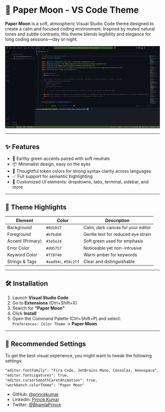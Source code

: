# 🌙 Paper Moon - VS Code Theme

**Paper Moon** is a soft, atmospheric Visual Studio Code theme designed to create a calm and focused coding environment. Inspired by muted natural tones and subtle contrasts, this theme blends legibility and elegance for long coding sessions—day or night.

![Paper Moon Theme Screenshot](./img/Screenshot%202025-08-07%20015922.png)

---

## ✨ Features

- 🌾 Earthy green accents paired with soft neutrals
- 📦 Minimalist design, easy on the eyes
- 🧠 Thoughtful token colors for strong syntax clarity across languages
- ✅ Full support for semantic highlighting
- 🧩 Customized UI elements: dropdowns, tabs, terminal, sidebar, and more

---

## 🎨 Theme Highlights

| Element          | Color                | Description                        |
| ---------------- | -------------------- | ---------------------------------- |
| Background       | `#0d1017`            | Calm, dark canvas for your editor  |
| Foreground       | `#bfbdb6`            | Gentle text for reduced eye strain |
| Accent (Primary) | `#3e5e24`            | Soft green used for emphasis       |
| Error Color      | `#d95757`            | Noticeable yet non-intrusive       |
| Keyword Color    | `#ff8f40`            | Warm amber for keywords            |
| Strings & Tags   | `#aad94c`, `#59c2ff` | Clear and distinguishable          |

---

## 🛠 Installation

1. Launch **Visual Studio Code**
2. Go to **Extensions** (Ctrl+Shift+X)
3. Search for **"Paper Moon"**
4. Click **Install**
5. Open the Command Palette (Ctrl+Shift+P) and select:  
   `Preferences: Color Theme` → **Paper Moon**

---

## 🧪 Recommended Settings

To get the best visual experience, you might want to tweak the following settings:

```jsonc
"editor.fontFamily": "Fira Code, JetBrains Mono, Consolas, monospace",
"editor.fontLigatures": true,
"editor.cursorSmoothCaretAnimation": true,
"workbench.colorTheme": "Paper Moon"
```

- GitHub: [@princekumar](https://github.com/BhamlaPrince)
- LinkedIn: [Prince Kumar](https://www.linkedin.com/in/prince-kumar-342235237/)
- Twitter: [@BhamlaPrince](https://x.com/BhamlaPrince)

